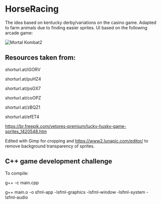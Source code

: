 # HorseRacing

The idea based on kentucky derby/variations on the casino game. Adapted to farm animals due to finding easier sprites. UI based on the following arcade game:

![Mortal Kombat2](https://github.com/mquinaz/HorseRacing/blob/main/resource/mortalKombatArcade.jpg)
## Resources taken from:

shorturl.at/iGORV

shorturl.at/puHZ4

shorturl.at/psGX7

shorturl.at/coOPZ

shorturl.at/zBQZ1

shorturl.at/efET4

https://br.freepik.com/vetores-premium/lucky-husky-game-sprites_1420548.htm


Edited with Gimp for cropping and https://www2.lunapic.com/editor/ to remove background transparency of sprites.

## C++ game development challenge

To compile:

g++ -c main.cpp

g++ main.o -o sfml-app -lsfml-graphics -lsfml-window -lsfml-system -lsfml-audio
